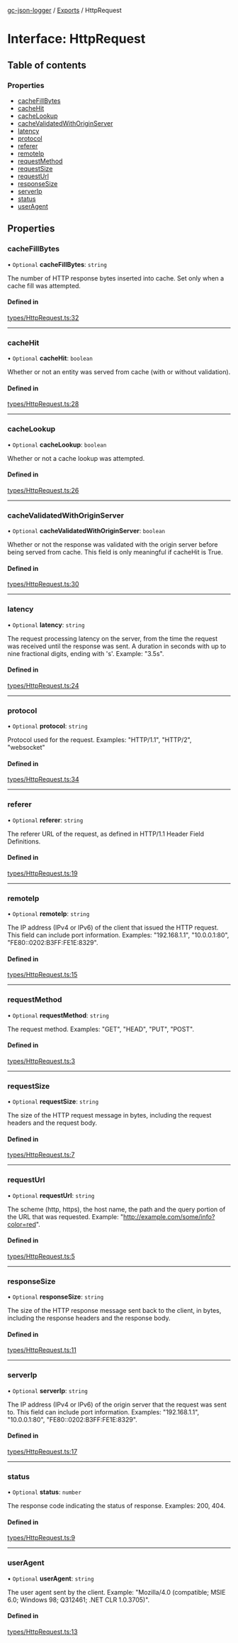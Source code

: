 [gc-json-logger](../README.md) / [Exports](../modules.md) / HttpRequest

# Interface: HttpRequest

## Table of contents

### Properties

- [cacheFillBytes](HttpRequest.md#cachefillbytes)
- [cacheHit](HttpRequest.md#cachehit)
- [cacheLookup](HttpRequest.md#cachelookup)
- [cacheValidatedWithOriginServer](HttpRequest.md#cachevalidatedwithoriginserver)
- [latency](HttpRequest.md#latency)
- [protocol](HttpRequest.md#protocol)
- [referer](HttpRequest.md#referer)
- [remoteIp](HttpRequest.md#remoteip)
- [requestMethod](HttpRequest.md#requestmethod)
- [requestSize](HttpRequest.md#requestsize)
- [requestUrl](HttpRequest.md#requesturl)
- [responseSize](HttpRequest.md#responsesize)
- [serverIp](HttpRequest.md#serverip)
- [status](HttpRequest.md#status)
- [userAgent](HttpRequest.md#useragent)

## Properties

### cacheFillBytes

• `Optional` **cacheFillBytes**: `string`

The number of HTTP response bytes inserted into cache. Set only when a cache fill was attempted.

#### Defined in

[types/HttpRequest.ts:32](https://github.com/igrek8/gc-json-logger/blob/be99936/src/types/HttpRequest.ts#L32)

___

### cacheHit

• `Optional` **cacheHit**: `boolean`

Whether or not an entity was served from cache (with or without validation).

#### Defined in

[types/HttpRequest.ts:28](https://github.com/igrek8/gc-json-logger/blob/be99936/src/types/HttpRequest.ts#L28)

___

### cacheLookup

• `Optional` **cacheLookup**: `boolean`

Whether or not a cache lookup was attempted.

#### Defined in

[types/HttpRequest.ts:26](https://github.com/igrek8/gc-json-logger/blob/be99936/src/types/HttpRequest.ts#L26)

___

### cacheValidatedWithOriginServer

• `Optional` **cacheValidatedWithOriginServer**: `boolean`

Whether or not the response was validated with the origin server before being served from cache. This field is only meaningful if cacheHit is True.

#### Defined in

[types/HttpRequest.ts:30](https://github.com/igrek8/gc-json-logger/blob/be99936/src/types/HttpRequest.ts#L30)

___

### latency

• `Optional` **latency**: `string`

The request processing latency on the server, from the time the request was received until the response was sent.
A duration in seconds with up to nine fractional digits, ending with 's'. Example: "3.5s".

#### Defined in

[types/HttpRequest.ts:24](https://github.com/igrek8/gc-json-logger/blob/be99936/src/types/HttpRequest.ts#L24)

___

### protocol

• `Optional` **protocol**: `string`

Protocol used for the request. Examples: "HTTP/1.1", "HTTP/2", "websocket"

#### Defined in

[types/HttpRequest.ts:34](https://github.com/igrek8/gc-json-logger/blob/be99936/src/types/HttpRequest.ts#L34)

___

### referer

• `Optional` **referer**: `string`

The referer URL of the request, as defined in HTTP/1.1 Header Field Definitions.

#### Defined in

[types/HttpRequest.ts:19](https://github.com/igrek8/gc-json-logger/blob/be99936/src/types/HttpRequest.ts#L19)

___

### remoteIp

• `Optional` **remoteIp**: `string`

The IP address (IPv4 or IPv6) of the client that issued the HTTP request. This field can include port information. Examples: "192.168.1.1", "10.0.0.1:80", "FE80::0202:B3FF:FE1E:8329".

#### Defined in

[types/HttpRequest.ts:15](https://github.com/igrek8/gc-json-logger/blob/be99936/src/types/HttpRequest.ts#L15)

___

### requestMethod

• `Optional` **requestMethod**: `string`

The request method. Examples: "GET", "HEAD", "PUT", "POST".

#### Defined in

[types/HttpRequest.ts:3](https://github.com/igrek8/gc-json-logger/blob/be99936/src/types/HttpRequest.ts#L3)

___

### requestSize

• `Optional` **requestSize**: `string`

The size of the HTTP request message in bytes, including the request headers and the request body.

#### Defined in

[types/HttpRequest.ts:7](https://github.com/igrek8/gc-json-logger/blob/be99936/src/types/HttpRequest.ts#L7)

___

### requestUrl

• `Optional` **requestUrl**: `string`

The scheme (http, https), the host name, the path and the query portion of the URL that was requested. Example: "http://example.com/some/info?color=red".

#### Defined in

[types/HttpRequest.ts:5](https://github.com/igrek8/gc-json-logger/blob/be99936/src/types/HttpRequest.ts#L5)

___

### responseSize

• `Optional` **responseSize**: `string`

The size of the HTTP response message sent back to the client, in bytes, including the response headers and the response body.

#### Defined in

[types/HttpRequest.ts:11](https://github.com/igrek8/gc-json-logger/blob/be99936/src/types/HttpRequest.ts#L11)

___

### serverIp

• `Optional` **serverIp**: `string`

The IP address (IPv4 or IPv6) of the origin server that the request was sent to. This field can include port information. Examples: "192.168.1.1", "10.0.0.1:80", "FE80::0202:B3FF:FE1E:8329".

#### Defined in

[types/HttpRequest.ts:17](https://github.com/igrek8/gc-json-logger/blob/be99936/src/types/HttpRequest.ts#L17)

___

### status

• `Optional` **status**: `number`

The response code indicating the status of response. Examples: 200, 404.

#### Defined in

[types/HttpRequest.ts:9](https://github.com/igrek8/gc-json-logger/blob/be99936/src/types/HttpRequest.ts#L9)

___

### userAgent

• `Optional` **userAgent**: `string`

The user agent sent by the client. Example: "Mozilla/4.0 (compatible; MSIE 6.0; Windows 98; Q312461; .NET CLR 1.0.3705)".

#### Defined in

[types/HttpRequest.ts:13](https://github.com/igrek8/gc-json-logger/blob/be99936/src/types/HttpRequest.ts#L13)

